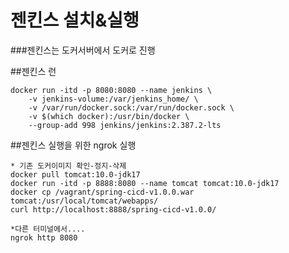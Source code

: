 # 젠킨스 설치&실행
###젠킨스는 도커서버에서 도커로 진행

##젠킨스 런

    docker run -itd -p 8080:8080 --name jenkins \
        -v jenkins-volume:/var/jenkins_home/ \
        -v /var/run/docker.sock:/var/run/docker.sock \
        -v $(which docker):/usr/bin/docker \
        --group-add 998 jenkins/jenkins:2.387.2-lts

##젠킨스 실행을 위한 ngrok 실행

    * 기존 도커이미지 확인-정지-삭제
    docker pull tomcat:10.0-jdk17
    docker run -itd -p 8888:8080 --name tomcat tomcat:10.0-jdk17
    docker cp /vagrant/spring-cicd-v1.0.0.war tomcat:/usr/local/tomcat/webapps/
    curl http://localhost:8888/spring-cicd-v1.0.0/
    
    *다른 터미널에서....
    ngrok http 8080
